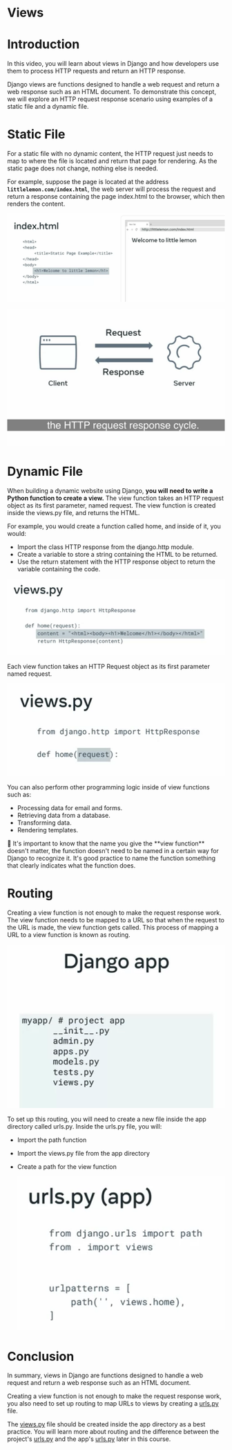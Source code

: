 # Views

# Introduction

In this video, you will learn about views in Django and how developers use them to process HTTP requests and return an HTTP response.

Django views are functions designed to handle a web request and return a web response such as an HTML document. To demonstrate this concept, we will explore an HTTP request response scenario using examples of a static file and a dynamic file.

# Static File

For a static file with no dynamic content, the HTTP request just needs to map to where the file is located and return that page for rendering. As the static page does not change, nothing else is needed.

For example, suppose the page is located at the address **`littlelemon.com/index.html`**, the web server will process the request and return a response containing the page index.html to the browser, which then renders the content.

![Screenshot 2023-01-23 at 7.16.18 PM.png](Views%20d4c9e081704a4dde80b849e16bc5beae/Screenshot_2023-01-23_at_7.16.18_PM.png)

![Screenshot 2023-01-23 at 7.17.19 PM.png](Views%20d4c9e081704a4dde80b849e16bc5beae/Screenshot_2023-01-23_at_7.17.19_PM.png)

# Dynamic File

When building a dynamic website using Django, **you will need to write a Python function to create a view.** The view function takes an HTTP request object as its first parameter, named request. The view function is created inside the views.py file, and returns the HTML.

For example, you would create a function called home, and inside of it, you would:

- Import the class HTTP response from the django.http module.
- Create a variable to store a string containing the HTML to be returned.
- Use the return statement with the HTTP response object to return the variable containing the code.

![Screenshot 2023-01-23 at 7.18.02 PM.png](Views%20d4c9e081704a4dde80b849e16bc5beae/Screenshot_2023-01-23_at_7.18.02_PM.png)

Each view function takes an HTTP Request object as its first parameter named request.

![Screenshot 2023-01-23 at 7.23.45 PM.png](Views%20d4c9e081704a4dde80b849e16bc5beae/Screenshot_2023-01-23_at_7.23.45_PM.png)

You can also perform other programming logic inside of view functions such as:

- Processing data for email and forms.
- Retrieving data from a database.
- Transforming data.
- Rendering templates.

<aside>
🤔 It's important to know that the name you give the **view function** doesn't matter, the function doesn't need to be named in a certain way for Django to recognize it. It's good practice to name the function something that clearly indicates what the function does.

</aside>

# Routing

Creating a view function is not enough to make the request response work. The view function needs to be mapped to a URL so that when the request to the URL is made, the view function gets called. This process of mapping a URL to a view function is known as routing.

![Screenshot 2023-01-23 at 7.28.18 PM.png](Views%20d4c9e081704a4dde80b849e16bc5beae/Screenshot_2023-01-23_at_7.28.18_PM.png)

To set up this routing, you will need to create a new file inside the app directory called urls.py. Inside the urls.py file, you will:

- Import the path function
- Import the views.py file from the app directory
- Create a path for the view function
    
    ![Screenshot 2023-01-23 at 7.29.14 PM.png](Views%20d4c9e081704a4dde80b849e16bc5beae/Screenshot_2023-01-23_at_7.29.14_PM.png)
    

# Conclusion

In summary, views in Django are functions designed to handle a web request and return a web response such as an HTML document. 

Creating a view function is not enough to make the request response work, you also need to set up routing to map URLs to views by creating a [urls.py](http://urls.py/) file. 

The [views.py](http://views.py/) file should be created inside the app directory as a best practice. You will learn more about routing and the difference between the project's [urls.py](http://urls.py/) and the app's [urls.py](http://urls.py/) later in this course.